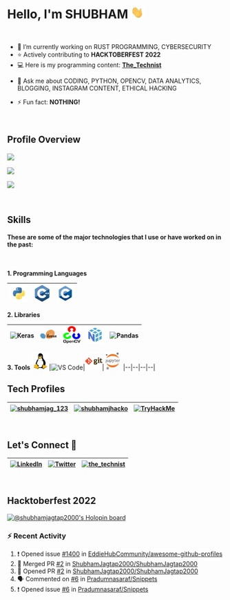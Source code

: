<h1>Hello, I'm SHUBHAM <img  src="https://raw.githubusercontent.com/ABSphreak/ABSphreak/master/gifs/Hi.gif" width="30px"></h1>
<br>

- 🔭 I’m currently working on RUST PROGRAMMING, CYBERSECURITY
- :star: Actively contributing to **HACKTOBERFEST 2022** 
- 💻 Here is my programming content: **[The_Technist](https://www.instagram.com/the_technist)**
<!--🌱 I’m currently learning DSA -->
<!-- 👯 I’m looking to collaborate on --> 
<!-- 🤔 I’m looking for help with ... -->
- 💬 Ask me about CODING, PYTHON, OPENCV, DATA ANALYTICS, BLOGGING, INSTAGRAM CONTENT, ETHICAL HACKING
<!-- 📫 How to reach me: ... -->
<!-- 😄 Pronouns: ... -->
- ⚡ Fun fact: **NOTHING!**
<br>

## Profile Overview 

<p align="left">
   <img align="center" src="https://github-readme-streak-stats.herokuapp.com/?user=ShubhamJagtap2000&theme=radical"/>
</p>
<p align="left">
   <img align="center" src="https://github-readme-stats.vercel.app/api?username=ShubhamJagtap2000&show_icons=true&theme=radical&count_private=true"/>
</p>
<p align="left">
   <img align="center" src="https://github-readme-stats.vercel.app/api/top-langs/?username=ShubhamJagtap2000&langs_count=6&layout=compact&theme=radical" />
</p>
<br>

## Skills

#### These are some of the major technologies that I use or have worked on in the past:
<br>

**1. Programming Languages**

<img title="Python" alt="Python" width="40px" src="https://raw.githubusercontent.com/github/explore/master/topics/python/python.png" />|<img alt="CPP" title="CPP" width="40px" src="https://raw.githubusercontent.com/github/explore/master/topics/cpp/cpp.png">|<img title="C" alt="C" width="40px" src="https://raw.githubusercontent.com/github/explore/master/topics/c/c.png">
|--|--|--|

**2. Libraries**

<!--img title="TensorFlow" alt="TensorFlow" width="40px" src="https://raw.githubusercontent.com/github/explore/master/topics/tensorflow/tensorflow.png">|-->

<img title="Keras" alt="Keras" width="40px" src="https://upload.wikimedia.org/wikipedia/commons/thumb/a/ae/Keras_logo.svg/240px-Keras_logo.svg.png">|<img title="Scikit-Learn" alt="Scikit Learn" width="40px" src="https://raw.githubusercontent.com/github/explore/master/topics/scikit-learn/scikit-learn.png">|<img title="OpenCV" alt="OpenCV" width="40px" src="https://raw.githubusercontent.com/github/explore/master/topics/opencv/opencv.png">|<img title="NumPy" alt="NumPy" width="40px" src="https://raw.githubusercontent.com/github/explore/master/topics/numpy/numpy.png">|<img title="Pandas" alt="Pandas" width="40px" src="https://erx.vn/Media/images/New/1_cxfqR8NAj8HGal8CVOZ7hg.png">
|--|--|--|--|--|

**3. Tools** 
<img title="Linux" alt="Linux" width="40px" src="https://raw.githubusercontent.com/github/explore/master/topics/linux/linux.png">|<img title="VS Code" alt="VS Code" width="40px" src="https://img.icons8.com/fluent/48/000000/visual-studio-code-2019.png">|<img title="Git" alt="Git" width="40px" src="https://raw.githubusercontent.com/github/explore/master/topics/git/git.png">|<img title="Jupyter Notebook" alt="Jupyter" width="40px" src="https://raw.githubusercontent.com/github/explore/master/topics/jupyter-notebook/jupyter-notebook.png">
|--|--|--|--|
<br>

## Tech Profiles

<a href="https://www.codechef.com/users/shubhamjag_123"><img title="CodeChef" align="center" src="https://camo.githubusercontent.com/ccb5a051989c2ffe08f1923845d7611fc6f73b25d610fbebbffd300a5e79f8ed/68747470733a2f2f73332e616d617a6f6e6177732e636f6d2f636f6465636865665f7368617265642f6d6973632f66622d696d6167652d69636f6e2e706e67" alt="shubhamjag_123" width="40" /></a>|<a href="https://www.hackerrank.com/shubhamjhacko"><img title="HackerRank" align="center" src="https://raw.githubusercontent.com/rahuldkjain/github-profile-readme-generator/master/src/images/icons/Social/hackerrank.svg" alt="shubhamjhacko" width="40" /></a>|<a href="https://tryhackme.com/p/jagtapshubham14" target="blank"><img title="TryHackMe" align="center" src="https://tryhackme-badges.s3.amazonaws.com/jagtapshubham14.png" alt="TryHackMe" height="38" width="147" /></a>
|--|--|--|
<br>

## Let's Connect :handshake:

<a href="https://www.linkedin.com/in/shubhamjagtap14/"><img title="LinkedIn" src="https://cdn2.iconfinder.com/data/icons/social-media-2285/512/1_Linkedin_unofficial_colored_svg-128.png" width="40"></a>|<a href="https://www.twitter.com/Shubhamjag1/"><img align="center" title="Twitter" src="https://raw.githubusercontent.com/rahuldkjain/github-profile-readme-generator/master/src/images/icons/Social/twitter.svg" width="40"></a>|<a href="https://instagram.com/the_technist"><img title="Instagram" align="center" src="https://raw.githubusercontent.com/rahuldkjain/github-profile-readme-generator/master/src/images/icons/Social/instagram.svg" alt="the_technist" width="40" /></a>
|--|--|--|
<br>

## Hacktoberfest 2022

[![@shubhamjagtap2000's Holopin board](https://holopin.io/api/user/board?user=shubhamjagtap2000)](https://holopin.io/@shubhamjagtap2000)

### :zap: Recent Activity

<!--START_SECTION:activity-->
1. ❗️ Opened issue [#1400](https://github.com/EddieHubCommunity/awesome-github-profiles/issues/1400) in [EddieHubCommunity/awesome-github-profiles](https://github.com/EddieHubCommunity/awesome-github-profiles)
2. 🎉 Merged PR [#2](https://github.com/ShubhamJagtap2000/ShubhamJagtap2000/pull/2) in [ShubhamJagtap2000/ShubhamJagtap2000](https://github.com/ShubhamJagtap2000/ShubhamJagtap2000)
3. 💪 Opened PR [#2](https://github.com/ShubhamJagtap2000/ShubhamJagtap2000/pull/2) in [ShubhamJagtap2000/ShubhamJagtap2000](https://github.com/ShubhamJagtap2000/ShubhamJagtap2000)
4. 🗣 Commented on [#6](https://github.com/Pradumnasaraf/Snippets/issues/6) in [Pradumnasaraf/Snippets](https://github.com/Pradumnasaraf/Snippets)
5. ❗️ Opened issue [#6](https://github.com/Pradumnasaraf/Snippets/issues/6) in [Pradumnasaraf/Snippets](https://github.com/Pradumnasaraf/Snippets)
<!--END_SECTION:activity-->
